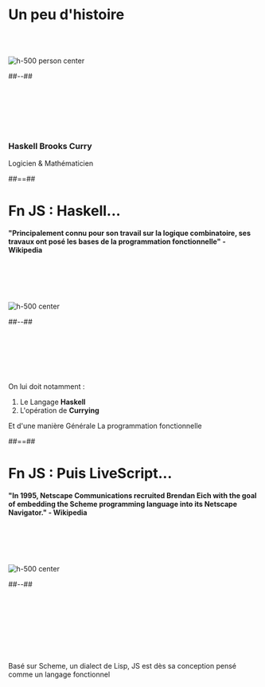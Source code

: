 <!-- .slide: class="two-column" -->

# Un peu d'histoire

<!-- .slide:  -->

<br />
<br />

![h-500 person center](./assets/images/Haskell-Brooks-Curry.png)

##--##

<!-- .slide: class="person"-->

<br />
<br />
<br />
<br />
<br />

### Haskell Brooks Curry

Logicien & Mathématicien

##==##

<!-- .slide: class="two-column" -->

# Fn JS : Haskell...

**"Principalement connu pour son travail sur la logique combinatoire, ses travaux ont posé les bases de la programmation fonctionnelle" - Wikipedia**

<!-- .slide: class="with-code" -->

<br />
<br />
<br />
<br />

![h-500 center](./assets/images/haskell.png)

##--##

<!-- .slide: class="with-code" -->

<br />
<br />
<br />
<br />
<br />

On lui doit notamment :

1. Le Langage **Haskell**
2. L'opération de **Currying**

Et d'une manière Générale
La programmation fonctionnelle

##==##

<!-- .slide: class="two-column" -->

# Fn JS : Puis LiveScript...

**"In 1995, Netscape Communications recruited Brendan Eich with the goal of embedding the Scheme programming language into its Netscape Navigator." - Wikipedia**

<!-- .slide: -->

<br />
<br />
<br />
<br />

![h-500 center](./assets/images/livescript.png)

##--##

<!-- .slide:  -->

<br />
<br />
<br />
<br />
<br />
<br />
<br />

Basé sur Scheme, un dialect de Lisp, JS est dès sa conception pensé comme un langage fonctionnel
